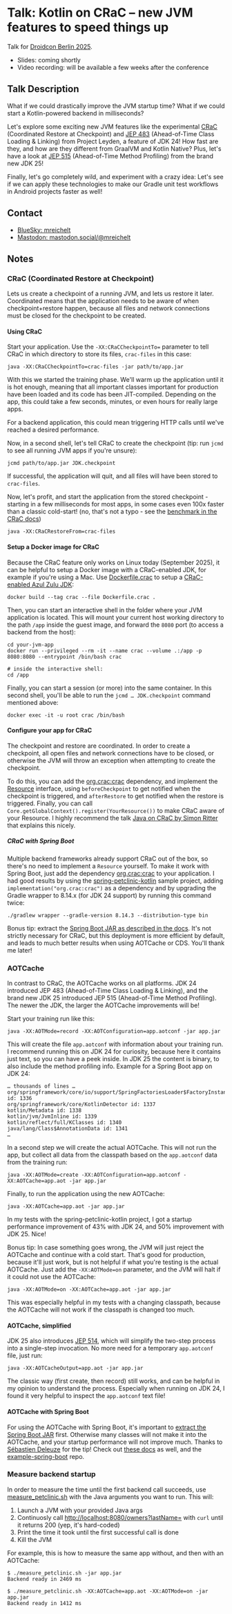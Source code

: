 # Talk: Kotlin on CRaC – new JVM features to speed things up

Talk for [Droidcon Berlin 2025](https://berlin.droidcon.com/speakers/marc-reichelt).

- Slides: coming shortly
- Video recording: will be available a few weeks after the conference

## Talk Description

What if we could drastically improve the JVM startup time? What if we could start a Kotlin-powered backend in milliseconds?

Let's explore some exciting new JVM features like the experimental [CRaC](https://openjdk.org/projects/crac/) (Coordinated Restore at Checkpoint) and [JEP 483](https://openjdk.org/jeps/483) (Ahead-of-Time Class Loading & Linking) from Project Leyden, a feature of JDK 24! How fast are they, and how are they different from GraalVM and Kotlin Native?
Plus, let's have a look at [JEP 515](https://openjdk.org/jeps/515) (Ahead-of-Time Method Profiling) from the brand new JDK 25!

Finally, let's go completely wild, and experiment with a crazy idea: Let's see if we can apply these technologies to make our Gradle unit test workflows in Android projects faster as well!

## Contact

- [BlueSky: mreichelt](https://bsky.app/profile/mreichelt.bsky.social)
- [Mastodon: mastodon.social/@mreichelt](https://mastodon.social/@mreichelt)

## Notes

### CRaC (Coordinated Restore at Checkpoint)

Lets us create a checkpoint of a running JVM, and lets us restore it later. Coordinated means that the application needs to be aware of when checkpoint+restore happen, because all files and network connections must be closed for the checkpoint to be created.

#### Using CRaC

Start your application. Use the `-XX:CRaCCheckpointTo=` parameter to tell CRaC in which directory to store its files, `crac-files` in this case:

```console
java -XX:CRaCCheckpointTo=crac-files -jar path/to/app.jar
```

With this we started the training phase. We'll warm up the application until it is hot enough, meaning that all important classes important for production have been loaded and its code has been JIT-compiled. Depending on the app, this could take a few seconds, minutes, or even hours for really large apps.

For a backend application, this could mean triggering HTTP calls until we've reached a desired performance.

Now, in a second shell, let's tell CRaC to create the checkpoint (tip: run `jcmd` to see all running JVM apps if you're unsure):

```console
jcmd path/to/app.jar JDK.checkpoint
```

If successful, the application will quit, and all files will have been stored to `crac-files`.

Now, let's profit, and start the application from the stored checkpoint - starting in a few milliseconds for most apps, in some cases even 100x faster than a classic cold-start! (no, that's not a typo - see the [benchmark in the CRaC docs](https://github.com/CRaC/docs/tree/master?tab=readme-ov-file#results))

```console
java -XX:CRaCRestoreFrom=crac-files
```

#### Setup a Docker image for CRaC

Because the CRaC feature only works on Linux today (September 2025), it can be helpful to setup a Docker image with a CRaC-enabled JDK, for example if you're using a Mac. Use [Dockerfile.crac](Dockerfile.crac) to setup a [CRaC-enabled Azul Zulu JDK](https://www.azul.com/downloads/?package=jdk-crac#zulu):

```console
docker build --tag crac --file Dockerfile.crac .
```

Then, you can start an interactive shell in the folder where your JVM application is located. This will mount your current host working directory to the path `/app` inside the guest image, and forward the `8080` port (to access a backend from the host):

```console
cd your-jvm-app
docker run --privileged --rm -it --name crac --volume .:/app -p 8080:8080 --entrypoint /bin/bash crac

# inside the interactive shell:
cd /app
```

Finally, you can start a session (or more) into the same container. In this second shell, you'll be able to run the `jcmd … JDK.checkpoint` command mentioned above:

```console
docker exec -it -u root crac /bin/bash
```

#### Configure your app for CRaC

The checkpoint and restore are coordinated. In order to create a checkpoint, all open files and network connections have to be closed, or otherwise the JVM will throw an exception when attempting to create the checkpoint.

To do this, you can add the [org.crac:crac](https://mvnrepository.com/artifact/org.crac/crac) dependency, and implement the [Resource](https://javadoc.io/doc/org.crac/crac/latest/index.html) interface, using `beforeCheckpoint` to get notified when the checkpoint is triggered, and `afterRestore` to get notified when the restore is triggered. Finally, you can call `Core.getGlobalContext().register(YourResource())` to make CRaC aware of your Resource. I highly recommend the talk [Java on CRaC by Simon Ritter](https://youtu.be/bWmuqh6wHgE?si=v7Cd1_hb0jMbhW_k&t=2190) that explains this nicely.

##### CRaC with Spring Boot

Multiple backend frameworks already support CRaC out of the box, so there's no need to implement a `Resource` yourself.
To make it work with Spring Boot, just add the dependency [org.crac:crac](https://mvnrepository.com/artifact/org.crac/crac) to your application. I had good results by using the [spring-petclinic-kotlin](https://github.com/spring-petclinic/spring-petclinic-kotlin) sample project, adding `implementation("org.crac:crac")` as a dependency and by upgrading the Gradle wrapper to 8.14.x (for JDK 24 support) by running this command twice:

```console
./gradlew wrapper --gradle-version 8.14.3 --distribution-type bin
```

Bonus tip: extract the [Spring Boot JAR as described in the docs](https://docs.spring.io/spring-boot/reference/packaging/efficient.html). It's not strictly necessary for CRaC, but this deployment is more efficient by default, and leads to much better results when using AOTCache or CDS. You'll thank me later!

### AOTCache

In contrast to CRaC, the AOTCache works on all platforms. JDK 24 introduced JEP 483 (Ahead-of-Time Class Loading & Linking), and the brand new JDK 25 introduced JEP 515 (Ahead-of-Time Method Profiling). The newer the JDK, the larger the AOTCache improvements will be!

Start your training run like this:

```console
java -XX:AOTMode=record -XX:AOTConfiguration=app.aotconf -jar app.jar
```

This will create the file `app.aotconf` with information about your training run. I recommend running this on JDK 24 for curiosity, because here it contains just text, so you can have a peek inside. In JDK 25 the content is binary, to also include the method profiling info. Example for a Spring Boot app on JDK 24:

```plain
… thousands of lines …
org/springframework/core/io/support/SpringFactoriesLoader$FactoryInstantiator id: 1336
org/springframework/core/KotlinDetector id: 1337
kotlin/Metadata id: 1338
kotlin/jvm/JvmInline id: 1339
kotlin/reflect/full/KClasses id: 1340
java/lang/Class$AnnotationData id: 1341
…
```

In a second step we will create the actual AOTCache. This will not run the app, but collect all data from the classpath based on the `app.aotconf` data from the training run:

```console
java -XX:AOTMode=create -XX:AOTConfiguration=app.aotconf -XX:AOTCache=app.aot -jar app.jar
```

Finally, to run the application using the new AOTCache:

```console
java -XX:AOTCache=app.aot -jar app.jar
```

In my tests with the spring-petclinic-kotlin project, I got a startup performance improvement of 43% with JDK 24, and 50% improvement with JDK 25. Nice!

Bonus tip: In case something goes wrong, the JVM will just reject the AOTCache and continue with a cold start. That's good for production, because it'll just work, but is not helpful if what you're testing is the actual AOTCache. Just add the `-XX:AOTMode=on` parameter, and the JVM will halt if it could not use the AOTCache:

```console
java -XX:AOTMode=on -XX:AOTCache=app.aot -jar app.jar
```

This was especially helpful in my tests with a changing classpath, because the AOTCache will not work if the classpath is changed too much.

#### AOTCache, simplified

JDK 25 also introduces [JEP 514](https://openjdk.org/jeps/514), which will simplify the two-step process into a single-step invocation. No more need for a temporary `app.aotconf` file, just run:

```console
java -XX:AOTCacheOutput=app.aot -jar app.jar
```

The classic way (first create, then record) still works, and can be helpful in my opinion to understand the process. Especially when running on JDK 24, I found it very helpful to inspect the `app.aotconf` text file!

#### AOTCache with Spring Boot

For using the AOTCache with Spring Boot, it's important to [extract the Spring Boot JAR](https://docs.spring.io/spring-boot/reference/packaging/efficient.html) first. Otherwise many classes will not make it into the AOTCache, and your startup performance will not improve much. Thanks to [Sébastien Deleuze](https://seb.deleuze.fr/) for the tip! Check out [these docs](https://docs.spring.io/spring-boot/reference/packaging/class-data-sharing.html#packaging.class-data-sharing.aot-cache) as well, and the [example-spring-boot](https://github.com/CRaC/example-spring-boot) repo.

### Measure backend startup

In order to measure the time until the first backend call succeeds, use [measure_petclinic.sh](measure_petclinic.sh) with the Java arguments you want to run. This will:

1. Launch a JVM with your provided Java args
2. Continuosly call [http://localhost:8080/owners?lastName=](http://localhost:8080/owners?lastName=) with `curl` until it returns 200 (yep, it's hard-coded)
3. Print the time it took until the first successful call is done
4. Kill the JVM

For example, this is how to measure the same app without, and then with an AOTCache:

```console
$ ./measure_petclinic.sh -jar app.jar
Backend ready in 2469 ms

$ ./measure_petclinic.sh -XX:AOTCache=app.aot -XX:AOTMode=on -jar app.jar
Backend ready in 1412 ms
```

